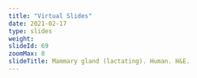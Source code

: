 ```yaml
---
title: "Virtual Slides"
date: 2021-02-17
type: slides
weight:
slideId: 69
zoomMax: 8
slideTitle: Mammary gland (lactating). Human. H&E.
---
```

